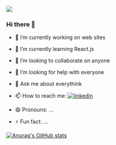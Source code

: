 ![](https://komarev.com/ghpvc/?username=alperenalp&color=blue&style=flat-square)

### Hi there 👋 

- 🔭 I’m currently working on web sites
- 🌱 I’m currently learning React.js
- 👯 I’m looking to collaborate on anyone
- 🤔 I’m looking for help with everyone
- 💬 Ask me about everythink
- 📫 How to reach me:
[![linkedin](https://github.com/shikhar1020jais1/Git-Social/blob/master/Icons/LinkedIn.png (LinkedIn))][4]

- 😄 Pronouns: ...
- ⚡ Fun fact: ...


[![Anurag's GitHub stats](https://github-readme-stats.vercel.app/api?username=alperenalp&show_icons=true&include_all_commits=true&count_private=true)](https://github.com/anuraghazra/github-readme-stats) 
<!--
To hide any specific stats, you can pass a query parameter ?hide= with comma-separated values.
Options: &hide=stars,commits,prs,issues,contribs 
/n
-->


<!--
[![Top Langs](https://github-readme-stats.vercel.app/api/top-langs/?username=alperenalp&layout=compact)](https://github.com/anuraghazra/github-readme-stats)
-->

[4]: https://www.linkedin.com/in/alperen-alp

